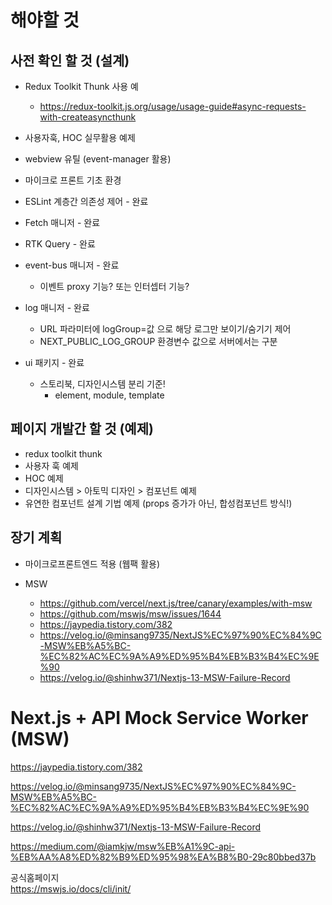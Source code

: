# 해야할 것

## 사전 확인 할 것 (설계)

- Redux Toolkit Thunk 사용 예
  - https://redux-toolkit.js.org/usage/usage-guide#async-requests-with-createasyncthunk
- 사용자훅, HOC 실무활용 예제
- webview 유틸 (event-manager 활용)
- 마이크로 프론트 기초 환경

- ESLint 계층간 의존성 제어 - 완료
- Fetch 매니저 - 완료
- RTK Query - 완료
- event-bus 매니저 - 완료
  - 이벤트 proxy 기능? 또는 인터셉터 기능?
- log 매니저 - 완료
  - URL 파라미터에 logGroup=값 으로 해당 로그만 보이기/숨기기 제어
  - NEXT_PUBLIC_LOG_GROUP 환경변수 값으로 서버에서는 구분
- ui 패키지 - 완료
  - 스토리북, 디자인시스템 분리 기준!
    - element, module, template

## 페이지 개발간 할 것 (예제)

- redux toolkit thunk
- 사용자 훅 예제
- HOC 예제
- 디자인시스템 > 아토믹 디자인 > 컴포넌트 예제
- 유연한 컴포넌트 설계 기법 예제 (props 증가가 아닌, 합성컴포넌트 방식!)

## 장기 계획

- 마이크로프론트엔드 적용 (웹팩 활용)

- MSW

  - https://github.com/vercel/next.js/tree/canary/examples/with-msw
  - https://github.com/mswjs/msw/issues/1644
  - https://jaypedia.tistory.com/382
  - https://velog.io/@minsang9735/NextJS%EC%97%90%EC%84%9C-MSW%EB%A5%BC-%EC%82%AC%EC%9A%A9%ED%95%B4%EB%B3%B4%EC%9E%90
  - https://velog.io/@shinhw371/Nextjs-13-MSW-Failure-Record

# Next.js + API Mock Service Worker (MSW)

https://jaypedia.tistory.com/382

https://velog.io/@minsang9735/NextJS%EC%97%90%EC%84%9C-MSW%EB%A5%BC-%EC%82%AC%EC%9A%A9%ED%95%B4%EB%B3%B4%EC%9E%90

https://velog.io/@shinhw371/Nextjs-13-MSW-Failure-Record

https://medium.com/@iamkjw/msw%EB%A1%9C-api-%EB%AA%A8%ED%82%B9%ED%95%98%EA%B8%B0-29c80bbed37b

공식홈페이지  
https://mswjs.io/docs/cli/init/
